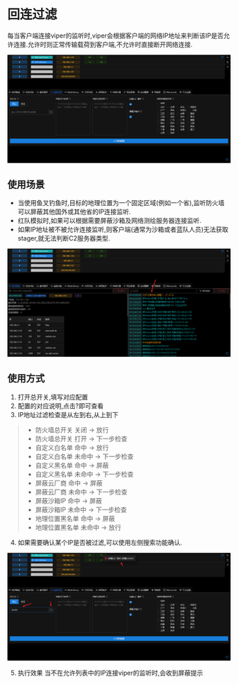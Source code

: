 # 回连过滤

每当客户端连接viper的监听时,viper会根据客户端的网络IP地址来判断该IP是否允许连接.允许时则正常传输载荷到客户端,不允许时直接断开网络连接.

![img.png](webp/handler_firewall/img.png)

## 使用场景

+ 当使用鱼叉钓鱼时,目标的地理位置为一个固定区域(例如一个省),监听防火墙可以屏蔽其他国外或其他省的IP连接监听.
+ 红队模拟时,如果可以根据需要屏蔽沙箱及网络测绘服务器连接监听.
+ 如果IP地址被不被允许连接监听,则客户端(通常为沙箱或者蓝队人员)无法获取stager,就无法判断C2服务器类型.

![img_2.png](webp/handler_firewall/img_2.png)

## 使用方式

1. 打开总开关,填写对应配置
2. 配置的对应说明,点击?即可查看
3. IP地址过滤检查是从左到右,从上到下

> + 防火墙总开关 关闭 -> 放行
> + 防火墙总开关 打开 -> 下一步检查
> + 自定义白名单 命中 -> 放行
> + 自定义白名单 未命中 -> 下一步检查
> + 自定义黑名单 命中 -> 屏蔽
> + 自定义黑名单 未命中 -> 下一步检查
> + 屏蔽云厂商 命中 -> 屏蔽
> + 屏蔽云厂商 未命中 -> 下一步检查
> + 屏蔽沙箱IP 命中 -> 屏蔽
> + 屏蔽沙箱IP 未命中 -> 下一步检查
> + 地理位置黑名单 命中 -> 屏蔽
> + 地理位置黑名单 未命中 -> 放行

4. 如果需要确认某个IP是否被过滤,可以使用左侧搜索功能确认.

![img_1.png](webp/handler_firewall/img_1.png)

5. 执行效果
当不在允许列表中的IP连接viper的监听时,会收到屏蔽提示